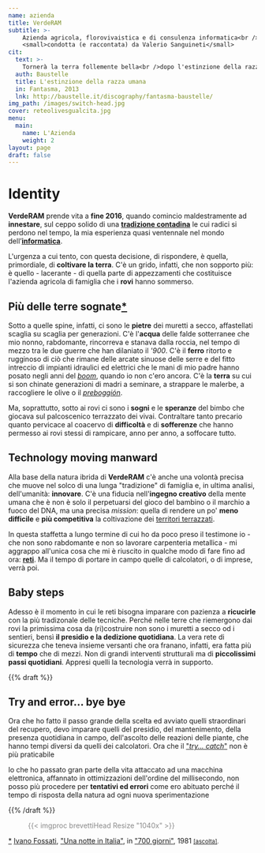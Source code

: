 ```yaml
---
name: azienda
title: VerdeRAM
subtitle: >- 
    Azienda agricola, florovivaistica e di consulenza informatica<br />
    <small>condotta (e raccontata) da Valerio Sanguineti</small>
cit:
  text: >- 
    Tornerà la terra follemente bella<br />dopo l'estinzione della razza umana.
  auth: Baustelle
  title: L'estinzione della razza umana
  in: Fantasma, 2013
  lnk: http://baustelle.it/discography/fantasma-baustelle/
img_path: /images/switch-head.jpg
cover: reteolivesgualcita.jpg
menu:
  main:
    name: L'Azienda
    weight: 2
layout: page
draft: false
---
```

# Identity

**VerdeRAM** prende vita a **fine 2016**, quando comincio maldestramente ad **innestare**, sul ceppo solido di una [**tradizione contadina**](radici) le cui radici si perdono nel tempo, la mia esperienza quasi ventennale nel mondo dell’[**informatica**](/informatica/skills).

L'urgenza a cui tento, con questa decisione, di rispondere, è quella, primordiale, di **coltivare la terra**. C'è un grido, infatti, che non sopporto più: è quello - lacerante - di quella parte di appezzamenti che costituisce l'azienda agricola di famiglia che i **rovi** hanno sommerso.  

## Più delle terre sognate<a class="npp" href="#npp01" id="terrelnk" title="I. Fossati, Una notte in Italia">*</a>
Sotto a quelle spine, infatti, ci sono le **pietre** dei muretti a secco, affastellati scaglia su scaglia per generazioni. C'è l'**acqua** delle falde sotterranee che mio nonno, rabdomante, rincorreva e stanava dalla roccia, nel tempo di mezzo tra le due guerre che han dilaniato il _'900_. C'è il **ferro** ritorto e rugginoso di ciò che rimane delle arcate sinuose delle serre e del fitto intreccio di impianti idraulici ed elettrici che le mani di mio padre hanno posato negli anni del <a href="https://it.wikipedia.org/wiki/Miracolo_economico_italiano" target="_blank" title="Il periodo del Boom Economico in Italia">_boom_</a>, quando io non c'ero ancora. C'è la **terra** su cui si son chinate generazioni di madri a seminare, a strappare le malerbe, a raccogliere le olive o il <a href="https://it.wikipedia.org/wiki/Preboggion" title="Miscuglio di erbe selvatiche" target="_blank">_preboggión_</a>.

Ma, soprattutto, sotto ai rovi ci sono i **sogni** e le **speranze** del bimbo che giocava sul palcoscenico terrazzato dei vivai. Contraltare tanto precario quanto pervicace al coacervo di **difficoltà** e di **sofferenze** che hanno permesso ai rovi stessi di rampicare, anno per anno, a soffocare tutto.

## Technology moving manward
Alla base della natura ibrida di <b>VerdeRAM</b> c'è anche una volontà precisa che muove nel solco di una lunga "tradizione" di famiglia e, in ultima analisi, dell'umanità: **innovare**. C'è una fiducia nell'**ingegno creativo** della mente umana che è non è solo il perpetuarsi del gioco del bambino o il marchio a fuoco del DNA, ma una precisa _mission_: quella di rendere un po' **meno difficile** e **più competitiva** la coltivazione dei <a href="http://www.terracedlandscapes2016.it/" target="_blank" title="Paesaggi Terrazzati" class="b">territori terrazzati</a>.

In questa staffetta a lungo termine di cui ho da poco preso il testimone io - che non sono rabdomante e non so lavorare carpenteria metallica - mi aggrappo all'unica cosa che mi è riuscito in qualche modo di fare fino ad ora: <a href="https://it.wikipedia.org/wiki/Rete" target="_blank" title="Reti">**reti**</a>. Ma il tempo di portare in campo quelle di calcolatori, o di imprese, verrà poi. 

## Baby steps
Adesso è il momento in cui le reti bisogna imparare con pazienza a **ricucirle** con la più tradizonale delle tecniche. Perché nelle terre che riemergono dai rovi la primissima cosa da (ri)costruire non sono i muretti a secco od i sentieri, bensì **il presidio e la dedizione quotidiana**. La vera rete di sicurezza che teneva insieme versanti che ora franano, infatti, era fatta più di **tempo** che di mezzi. Non di grandi interventi strutturali ma di **piccolissimi passi quotidiani**. Appresi quelli la tecnologia verrà in supporto. 

{{% draft %}}

## Try and error... bye bye
Ora che ho fatto il passo grande della scelta ed avviato quelli straordinari del recupero, devo imparare quelli del presidio, del mantenimento, della presenza quotidiana in campo, dell'ascolto delle reazioni delle piante, che hanno tempi diversi da quelli dei calcolatori. 
Ora che il <a href="https://it.wikipedia.org/wiki/Prova_e_sbaglia" target="_blank" title="metodo euristico per tentativi ed errori">"_try... catch_"</a> non è più praticabile  


Io che ho passato gran parte della vita attaccato ad una macchina elettronica, affannato in ottimizzazioni dell'ordine del millisecondo, non posso più procedere per **tentativi ed errori** come ero abituato perché il tempo di risposta della natura ad ogni nuova sperimentazione  

{{% /draft %}}

<figure class="brd sh hs" style="opacity:.5">
  {{< imgproc brevettiHead Resize "1040x" >}}
</figure>
<p class="npp ac" id="npp01">
  <a href="#terrelnk" class="npp">*</a> 
  <a href="http://www.ivanofossati.it/" target="_blank">Ivano Fossati</a>, 
  <a href="http://www.ivanofossati.it/lyrics.php" target="_blank">"Una notte in Italia"</a>, 
  in <a href="http://www.ivanofossati.it/index.php" target="_blank">"700 giorni"</a>, 1981 
  <small>
    <a href="https://open.spotify.com/album/4xlxDKwvkip3RBjbSDeZcz" target="_blank">[ascolta]</a>.
  </small>
</p>